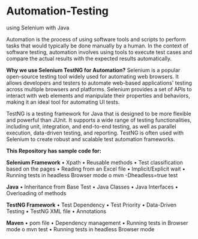 # Automation-Testing
 using Selenium with Java

Automation is the process of using software tools and scripts to perform tasks that would typically be done manually by a human. In the context of software testing, automation involves using tools to execute test cases and compare the actual results with the expected results automatically.

**Why we use Selenium TestNG for Automation?**
Selenium is a popular open-source testing tool widely used for automating web browsers. It allows developers and testers to automate web-based applications' testing across multiple browsers and platforms. Selenium provides a set of APIs to interact with web elements and manipulate their properties and behaviors, making it an ideal tool for automating UI tests.

TestNG is a testing framework for Java that is designed to be more flexible and powerful than JUnit. It supports a wide range of testing functionalities, including unit, integration, and end-to-end testing, as well as parallel execution, data-driven testing, and reporting. TestNG is often used with Selenium to create robust and scalable test automation frameworks.

 **This Repository has sample code for:**


**Selenium Framework**
•	Xpath
•	Reusable methods
•	Test classification based on the pages
•	Reading from an Excel file
•	Implicit/Explicit wait
•	Running tests in headless Browser mode 
o	mvn -Dheadless=true test

**Java**
•	Inheritance from Base Test
•	Java Classes
•	Java Interfaces
•	Overloading of methods

**TestNG Framework**
•	Test Dependency
•	Test Priority
•	Data-Driven Testing
•	TestNG XML file
•	Annotations


**Maven**
•	pom file
•	Dependency management
•	Running tests in Browser mode 
o	mvn test
•	Running tests in headless Browser mode 





